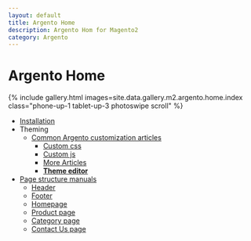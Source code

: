 ```yaml
---
layout: default
title: Argento Home
description: Argento Hom for Magento2
category: Argento
---
```


# Argento Home

{% include gallery.html images=site.data.gallery.m2.argento.home.index class="phone-up-1 tablet-up-3 photoswipe scroll" %}

 -  [Installation](/m2/argento/installation/)
 -  Theming
     +  [Common Argento customization articles](/m2/argento/customization/)
         +  [Custom css](/m2/argento/customization/custom-css/)
         +  [Custom js](/m2/argento/customization/custom-js/)
         +  [More Articles](/m2/argento/customization/)
         +  [**Theme editor**](theme-editor/)
 -  [Page structure manuals](page-structure/)
     +  [Header](page-structure/header/)
     +  [Footer](page-structure/footer/)
     +  [Homepage](page-structure/homepage/)
     +  [Product page](page-structure/product-page/)
     +  [Category page](page-structure/category-page/)
     +  [Contact Us page](page-structure/contact-us/)
